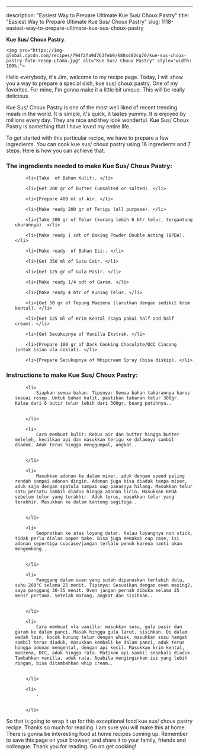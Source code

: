 ---
description: "Easiest Way to Prepare Ultimate Kue Sus/ Choux Pastry"
title: "Easiest Way to Prepare Ultimate Kue Sus/ Choux Pastry"
slug: 1118-easiest-way-to-prepare-ultimate-kue-sus-choux-pastry

<p>
	<strong>Kue Sus/ Choux Pastry</strong>. 
	
</p>
<p>
	
	<img src="https://img-global.cpcdn.com/recipes/794f2fa9d763feb9/680x482cq70/kue-sus-choux-pastry-foto-resep-utama.jpg" alt="Kue Sus/ Choux Pastry" style="width: 100%;">
	
	
</p>
<p>
	Hello everybody, it's Jim, welcome to my recipe page. Today, I will show you a way to prepare a special dish, kue sus/ choux pastry. One of my favorites. For mine, I'm gonna make it a little bit unique. This will be really delicious.
</p>
	
<p>
	Kue Sus/ Choux Pastry is one of the most well liked of recent trending meals in the world. It is simple, it's quick, it tastes yummy. It is enjoyed by millions every day. They are nice and they look wonderful. Kue Sus/ Choux Pastry is something that I have loved my entire life.
</p>
<p>
	
</p>

<p>
To get started with this particular recipe, we have to prepare a few ingredients. You can cook kue sus/ choux pastry using 16 ingredients and 7 steps. Here is how you can achieve that.
</p>

<h3>The ingredients needed to make Kue Sus/ Choux Pastry:</h3>

<ol>
	
		<li>{Take  of Bahan Kulit:. </li>
	
		<li>{Get 200 gr of Butter (unsalted or salted). </li>
	
		<li>{Prepare 400 ml of Air. </li>
	
		<li>{Make ready 200 gr of Terigu (all purpose). </li>
	
		<li>{Take 300 gr of Telur (kurang lebih 6 btr telur, tergantung ukurannya). </li>
	
		<li>{Make ready 1 sdt of Baking Powder Double Acting (BPDA). </li>
	
		<li>{Make ready  of Bahan Isi:. </li>
	
		<li>{Get 350 ml of Susu Cair. </li>
	
		<li>{Get 125 gr of Gula Pasir. </li>
	
		<li>{Make ready 1/4 sdt of Garam. </li>
	
		<li>{Make ready 4 btr of Kuning Telur. </li>
	
		<li>{Get 50 gr of Tepung Maezena (larutkan dengan sedikit krim kental). </li>
	
		<li>{Get 125 ml of Krim Kental (saya pakai half and half cream). </li>
	
		<li>{Get Secukupnya of Vanilla Ekstrak. </li>
	
		<li>{Prepare 100 gr of Dark Cooking Chocolate/DCC Cincang (untuk isian vla coklat). </li>
	
		<li>{Prepare Secukupnya of Whipcream Spray (bisa diskip). </li>
	
</ol>
<p>
	
</p>

<h3>Instructions to make Kue Sus/ Choux Pastry:</h3>

<ol>
	
		<li>
			Siapkan semua bahan. Tipsnya: Semua bahan takarannya harus sesuai resep. Untuk bahan kulit, pastikan takaran telur 300gr. Kalau dari 6 butir telur lebih dari 300gr, buang putihnya..
			
			
		</li>
	
		<li>
			Cara membuat kulit: Rebus air dan butter hingga butter meleleh, kecilkan api dan masukkan terigu ke dalamnya sambil diaduk. Aduk terus hingga menggumpal, angkat..
			
			
		</li>
	
		<li>
			Masukkan adonan ke dalam mixer, aduk dengan speed paling rendah sampai adonan dingin. Adonan juga bisa diaduk tanpa mixer, aduk saja dengan spatula sampai uap panasnya hilang. Masukkan telur satu persatu sambil diaduk hingga adonan licin. Masukkan BPDA sebelum telur yang terakhir. Aduk terus, masukkan telur yang terakhir. Masukkan ke dalam kantong segitiga..
			
			
		</li>
	
		<li>
			Semprotkan ke atas loyang datar. Kalau loyangnya non stick, tidak perlu dialas paper bake. Bisa juga memakai cup case, isi adonan sepertiga cupcase/jangan terlalu penuh karena nanti akan mengembang..
			
			
		</li>
	
		<li>
			Panggang dalam oven yang sudah dipanaskan terlebih dulu, suhu 200°C selama 25 menit. Tipsnya: Sesuaikan dengan oven masing2, saya panggang 30-35 menit. Oven jangan pernah dibuka selama 25 menit pertama. Setelah matang, angkat dan sisihkan..
			
			
		</li>
	
		<li>
			Cara membuat vla vanilla: masukkan susu, gula pasir dan garam ke dalam panci. Masak hingga gula larut, sisihkan. Di dalam wadah lain, kocok kuning telur dengan whisk, masukkan susu hangat sambil terus diaduk, masukkan kembali ke dalam panci, aduk terus hingga adonan mengental, dengan api kecil. Masukkan krim kental, maezena, DCC, aduk hingga rata. Matikan api sambil sesekali diaduk. Tambahkan vanilla, aduk rata. Apabila menginginkan isi yang lebih ringan, bisa ditambahkan whip cream..
			
			
		</li>
	
		<li>
			.
			
			
		</li>
	
</ol>

<p>
	
</p>

<p>
	So that is going to wrap it up for this exceptional food kue sus/ choux pastry recipe. Thanks so much for reading. I am sure you will make this at home. There is gonna be interesting food at home recipes coming up. Remember to save this page on your browser, and share it to your family, friends and colleague. Thank you for reading. Go on get cooking!
</p>
